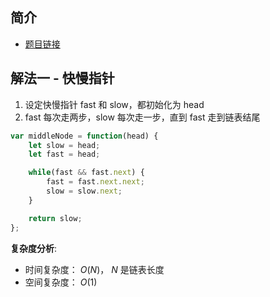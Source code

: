  
 
 
## 简介
- [题目链接](https://leetcode-cn.com/problems/middle-of-the-linked-list/)


## 解法一 - 快慢指针
1. 设定快慢指针 fast 和 slow，都初始化为 head
2. fast 每次走两步，slow 每次走一步，直到 fast 走到链表结尾

```javascript
var middleNode = function(head) {
    let slow = head;
    let fast = head;

    while(fast && fast.next) {
        fast = fast.next.next;
        slow = slow.next;
    }

    return slow;
};
```

**复杂度分析**: 
- 时间复杂度： $O(N)$， $N$ 是链表长度
- 空间复杂度： $O(1)$